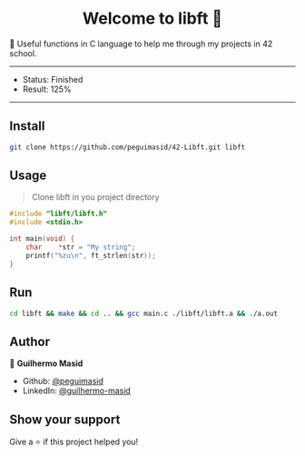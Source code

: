 <h1 align="center">Welcome to libft 👋</h1>
<p>📖 Useful functions in C language to help me through my projects in 42 school.</p>

---

- Status: Finished
- Result: 125%

---

## Install

```sh
git clone https://github.com/peguimasid/42-Libft.git libft
```

## Usage

> Clone libft in you project directory

```c
#include "libft/libft.h"
#include <stdio.h>

int	main(void) {
	char	*str = "My string";
	printf("%zu\n", ft_strlen(str));
}
```

## Run

```sh
cd libft && make && cd .. && gcc main.c ./libft/libft.a && ./a.out
```

## Author

👤 **Guilhermo Masid**

- Github: [@peguimasid](https://github.com/peguimasid)
- LinkedIn: [@guilhermo-masid](https://linkedin.com/in/guilhermo-masid-494677b8)

## Show your support

Give a ⭐️ if this project helped you!
